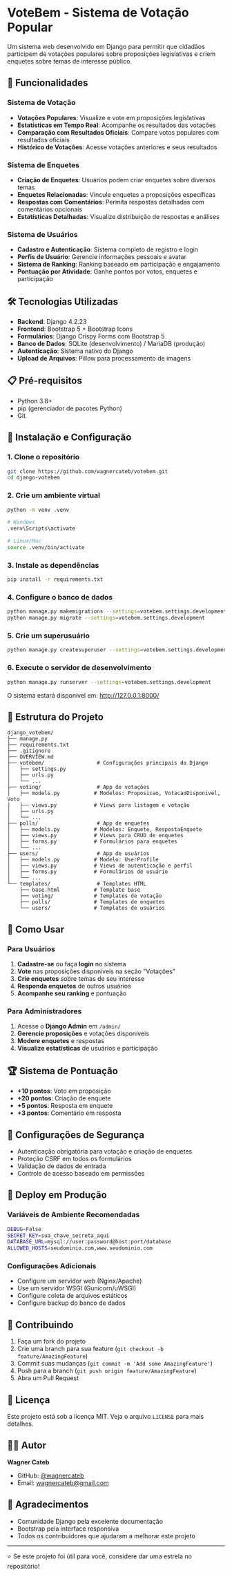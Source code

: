 # VoteBem - Sistema de Votação Popular

Um sistema web desenvolvido em Django para permitir que cidadãos participem de votações populares sobre proposições legislativas e criem enquetes sobre temas de interesse público.

## 🚀 Funcionalidades

### Sistema de Votação
- **Votações Populares**: Visualize e vote em proposições legislativas
- **Estatísticas em Tempo Real**: Acompanhe os resultados das votações
- **Comparação com Resultados Oficiais**: Compare votos populares com resultados oficiais
- **Histórico de Votações**: Acesse votações anteriores e seus resultados

### Sistema de Enquetes
- **Criação de Enquetes**: Usuários podem criar enquetes sobre diversos temas
- **Enquetes Relacionadas**: Vincule enquetes a proposições específicas
- **Respostas com Comentários**: Permita respostas detalhadas com comentários opcionais
- **Estatísticas Detalhadas**: Visualize distribuição de respostas e análises

### Sistema de Usuários
- **Cadastro e Autenticação**: Sistema completo de registro e login
- **Perfis de Usuário**: Gerencie informações pessoais e avatar
- **Sistema de Ranking**: Ranking baseado em participação e engajamento
- **Pontuação por Atividade**: Ganhe pontos por votos, enquetes e participação

## 🛠️ Tecnologias Utilizadas

- **Backend**: Django 4.2.23
- **Frontend**: Bootstrap 5 + Bootstrap Icons
- **Formulários**: Django Crispy Forms com Bootstrap 5
- **Banco de Dados**: SQLite (desenvolvimento) / MariaDB (produção)
- **Autenticação**: Sistema nativo do Django
- **Upload de Arquivos**: Pillow para processamento de imagens

## 📋 Pré-requisitos

- Python 3.8+
- pip (gerenciador de pacotes Python)
- Git

## 🔧 Instalação e Configuração

### 1. Clone o repositório
```bash
git clone https://github.com/wagnercateb/votebem.git
cd django-votebem
```

### 2. Crie um ambiente virtual
```bash
python -m venv .venv

# Windows
.venv\Scripts\activate

# Linux/Mac
source .venv/bin/activate
```

### 3. Instale as dependências
```bash
pip install -r requirements.txt
```

### 4. Configure o banco de dados
```bash
python manage.py makemigrations --settings=votebem.settings.development
python manage.py migrate --settings=votebem.settings.development
```

### 5. Crie um superusuário
```bash
python manage.py createsuperuser --settings=votebem.settings.development
```

### 6. Execute o servidor de desenvolvimento
```bash
python manage.py runserver --settings=votebem.settings.development
```

O sistema estará disponível em: http://127.0.0.1:8000/

## 📁 Estrutura do Projeto

```
django_votebem/
├── manage.py
├── requirements.txt
├── .gitignore
├── OVERVIEW.md
├── votebem/                 # Configurações principais do Django
│   ├── settings.py
│   ├── urls.py
│   └── ...
├── voting/                  # App de votações
│   ├── models.py           # Modelos: Proposicao, VotacaoDisponivel, Voto
│   ├── views.py            # Views para listagem e votação
│   ├── urls.py
│   └── ...
├── polls/                   # App de enquetes
│   ├── models.py           # Modelos: Enquete, RespostaEnquete
│   ├── views.py            # Views para CRUD de enquetes
│   ├── forms.py            # Formulários para enquetes
│   └── ...
├── users/                   # App de usuários
│   ├── models.py           # Modelo: UserProfile
│   ├── views.py            # Views de autenticação e perfil
│   ├── forms.py            # Formulários de usuário
│   └── ...
└── templates/               # Templates HTML
    ├── base.html           # Template base
    ├── voting/             # Templates de votação
    ├── polls/              # Templates de enquetes
    └── users/              # Templates de usuários
```

## 🎯 Como Usar

### Para Usuários
1. **Cadastre-se** ou faça **login** no sistema
2. **Vote** nas proposições disponíveis na seção "Votações"
3. **Crie enquetes** sobre temas de seu interesse
4. **Responda enquetes** de outros usuários
5. **Acompanhe seu ranking** e pontuação

### Para Administradores
1. Acesse o **Django Admin** em `/admin/`
2. **Gerencie proposições** e votações disponíveis
3. **Modere enquetes** e respostas
4. **Visualize estatísticas** de usuários e participação

## 🏆 Sistema de Pontuação

- **+10 pontos**: Voto em proposição
- **+20 pontos**: Criação de enquete
- **+5 pontos**: Resposta em enquete
- **+3 pontos**: Comentário em resposta

## 🔐 Configurações de Segurança

- Autenticação obrigatória para votação e criação de enquetes
- Proteção CSRF em todos os formulários
- Validação de dados de entrada
- Controle de acesso baseado em permissões

## 🚀 Deploy em Produção

### Variáveis de Ambiente Recomendadas
```bash
DEBUG=False
SECRET_KEY=sua_chave_secreta_aqui
DATABASE_URL=mysql://user:password@host:port/database
ALLOWED_HOSTS=seudominio.com,www.seudominio.com
```

### Configurações Adicionais
- Configure um servidor web (Nginx/Apache)
- Use um servidor WSGI (Gunicorn/uWSGI)
- Configure coleta de arquivos estáticos
- Configure backup do banco de dados

## 🤝 Contribuindo

1. Faça um fork do projeto
2. Crie uma branch para sua feature (`git checkout -b feature/AmazingFeature`)
3. Commit suas mudanças (`git commit -m 'Add some AmazingFeature'`)
4. Push para a branch (`git push origin feature/AmazingFeature`)
5. Abra um Pull Request

## 📝 Licença

Este projeto está sob a licença MIT. Veja o arquivo `LICENSE` para mais detalhes.

## 👨‍💻 Autor

**Wagner Cateb**
- GitHub: [@wagnercateb](https://github.com/wagnercateb)
- Email: wagnercateb@gmail.com

## 🙏 Agradecimentos

- Comunidade Django pela excelente documentação
- Bootstrap pela interface responsiva
- Todos os contribuidores que ajudaram a melhorar este projeto

---

⭐ Se este projeto foi útil para você, considere dar uma estrela no repositório!